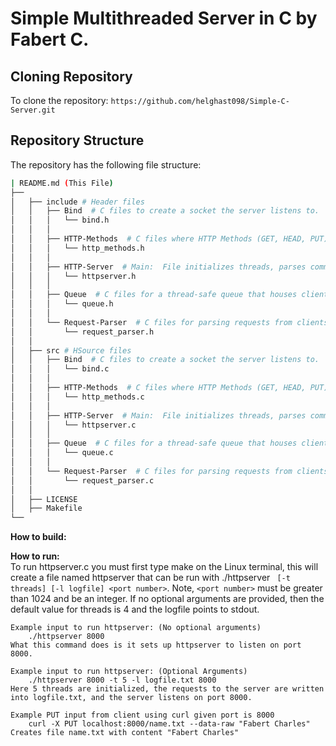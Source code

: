 # Simple Multithreaded Server in C by Fabert C.
## Cloning Repository
To clone the repository: `https://github.com/helghast098/Simple-C-Server.git`
## Repository Structure
The repository has the following file structure:

```bash
| README.md (This File)
├──
│   ├── include # Header files
│	│   ├── Bind  # C files to create a socket the server listens to.
│	│   │   └── bind.h
│	│   │
│	│   ├── HTTP-Methods  # C files where HTTP Methods (GET, HEAD, PUT) are processed, printing to server log file occurs, and locking and releasing of file locks happens.
│	│   │   └── http_methods.h
│	│   │
│	│   ├── HTTP-Server  # Main:  File initializes threads, parses command arguments, initializes locks for files, and a global var for when exit signal is received.
│	│   │   └── httpserver.h
│	│   │
│	│   ├── Queue  # C files for a thread-safe queue that houses client file descriptors
│	│   │   └── queue.h
│	│   │
│	│   └── Request-Parser  # C files for parsing requests from clients
│	│       └── request_parser.h
│	│  
│   ├── src # HSource files
│	│   ├── Bind  # C files to create a socket the server listens to.
│	│   │   └── bind.c
│	│   │
│	│   ├── HTTP-Methods  # C files where HTTP Methods (GET, HEAD, PUT) are processed, printing to server log file occurs, and locking and releasing of file locks happens.
│	│   │   └── http_methods.c
│	│   │
│	│   ├── HTTP-Server  # Main:  File initializes threads, parses command arguments, initializes locks for files, and a global var for when exit signal is received.
│	│   │   └── httpserver.c
│	│   │
│	│   ├── Queue  # C files for a thread-safe queue that houses client file descriptors
│	│   │   └── queue.c
│	│   │
│	│   └── Request-Parser  # C files for parsing requests from clients
│	│       └── request_parser.c
│	│
│   ├── LICENSE
│   ├── Makefile
└──
```
**How to build:**<br>

**How to run:**<br>
To run httpserver.c you must first type make on the Linux terminal, this will create a file named httpserver that can be run with ./httpserver ` [-t threads] [-l logfile] <port number>`. Note, `<port number>` must be greater than 1024 and be an integer.
If no optional arguments are provided, then the default value for threads is 4 and the logfile points to stdout.

    Example input to run httpserver: (No optional arguments)
        ./httpserver 8000
    What this command does is it sets up httpserver to listen on port 8000.

    Example input to run httpserver: (Optional Arguments)
        ./httpserver 8000 -t 5 -l logfile.txt 8000
    Here 5 threads are initialized, the requests to the server are written into logfile.txt, and the server listens on port 8000.

    Example PUT input from client using curl given port is 8000
        curl -X PUT localhost:8000/name.txt --data-raw "Fabert Charles"
    Creates file name.txt with content "Fabert Charles"

